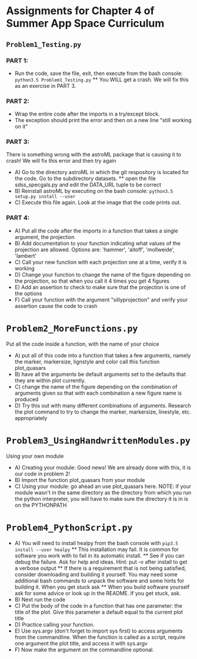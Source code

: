# Assignments for Chapter 4 of Summer App Space Curriculum
## `Problem1_Testing.py`
### PART 1:
* Run the code, save the file, exit, then execute from the bash console:
```python3.5 Problem1_Testing.py```
** You WILL get a crash. We will fix this as an exercise in PART 3.

### PART 2:
* Wrap the entire code after the imports in a try/except block. 
* The exception should print the error and then on a new line "still working on it"

### PART 3: 
 There is something wrong with the astroML package that is causing it to crash! We will fix this error and then try again
* A) Go to the directory astroML in which the git respository is located for the code. Go to the subdirectory datasets.
** open the file sdss_specgals.py and edit the DATA_URL tuple to be correct
* B) Reinstall astroML by executing on the bash console:
```python3.5 setup.py install --user```
* C) Execute this file again. Look at the image that the code prints out.

### PART 4:
* A) Put all the code after the imports in a function that takes a single argument, the projection
* B) Add documentation to your function indicating what values of the projection are allowed. Options are: 'hammer', 'aitoff', 'mollweide', 'lambert'
* C) Call your new function with each projection one at a time, verify it is working
* D) Change your function to change the name of the figure depending on the projection, so that when you call it 4 times you get 4 figures
* E) Add an assertion to check to make sure that the projection is one of the options
* F) Call your function with the argument "sillyprojection" and verify your assertion cause the code to crash
# `Problem2_MoreFunctions.py`
 Put all the code inside a function, with the name of your choice
* A) put all of this code into a function that takes a few arguments, namely the marker, markersize, lignstyle and color call this function plot_quasars
* B)  have all the arguments be default arguments set to the defaults that they are within plot currently.
* C) change the name of the figure depending on the combination of arguments given so that with each combination a new figure name is produced
* D) Try this out with many different combinations of arguments. Research the plot command to try to change the marker, markersize, linestyle, etc. appropriately
# `Problem3_UsingHandwrittenModules.py`
 Using your own module
* A) Creating your module: Good news! We are already done with this, it is our code in problem 2!
* B) Import the function plot_quasars from your module
* C) Using your module: go ahead an use plot_quasars here.
 NOTE: if your module wasn't in the same directory as the directory from which you run the python interpreter, you will have to make sure the directory it is in is on the PYTHONPATH
# `Problem4_PythonScript.py`
* A) You will need to install healpy from the bash console with `pip3.5 install --user healpy`
** This installation may fail. It is common for software you work with to fail in its automatic install.
** See if you can debug the failure. Ask for help and ideas. Hint: put -v after install to get a verbose output
** If there is a requirement that is not being satisfied, consider downloading and building it yourself. You may need some additional bash commands to unpack the software and some hints for building it. When you get stuck ask
** When you build software yourself ask for some advice or look up in the README. If you get stuck, ask.
* B) Next run the code
* C) Put the body of the code in a function that has one parameter: the title of the plot. Give this parameter a default equal to the current plot title
* D) Practice calling your function.
* E) Use sys.argv (don't forget to import sys first) to access arguments from the commandline. When the function is called as a script, require one argument the plot title, and access it with sys.argv
* F) Now make the argument on the commandline optional.
